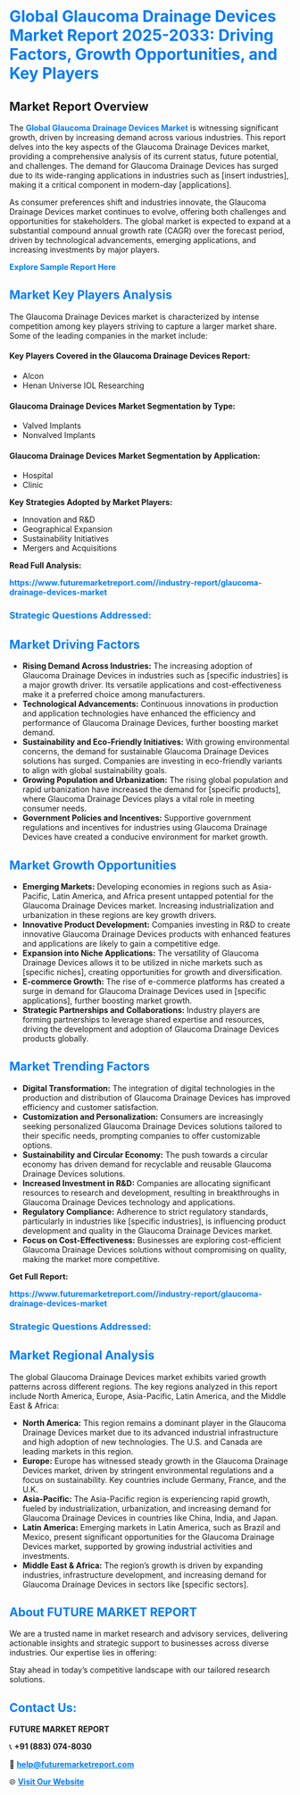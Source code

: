 <h1 style="color: #007BFF;">Global Glaucoma Drainage Devices Market Report 2025-2033: Driving Factors, Growth Opportunities, and Key Players</h1>

<section id="overview">
<h2>Market Report Overview</h2>
<p>The <a href="https://www.futuremarketreport.com//industry-report/glaucoma-drainage-devices-market" style="color: #007BFF; text-decoration: none;"><strong>Global Glaucoma Drainage Devices Market</strong></a> is witnessing significant growth, driven by increasing demand across various industries. This report delves into the key aspects of the Glaucoma Drainage Devices market, providing a comprehensive analysis of its current status, future potential, and challenges. The demand for Glaucoma Drainage Devices has surged due to its wide-ranging applications in industries such as [insert industries], making it a critical component in modern-day [applications].</p>
<p>As consumer preferences shift and industries innovate, the Glaucoma Drainage Devices market continues to evolve, offering both challenges and opportunities for stakeholders. The global market is expected to expand at a substantial compound annual growth rate (CAGR) over the forecast period, driven by technological advancements, emerging applications, and increasing investments by major players.</p>
</section>

<section id="overview">
<p><a href="https://www.futuremarketreport.com//request-sample/reportId=55648" style="color: #007BFF; text-decoration: none;"><strong>Explore Sample Report Here</strong></a></p>
</section>

<section id="key-players">
<h2 style="color: #007BFF;">Market Key Players Analysis</h2>
<p>The Glaucoma Drainage Devices market is characterized by intense competition among key players striving to capture a larger market share. Some of the leading companies in the market include:</p>
<h4>Key Players Covered in the Glaucoma Drainage Devices Report:</h4>
<ul><li>Alcon</li><li>Henan Universe IOL Researching</li></ul>
<h4>Glaucoma Drainage Devices Market Segmentation by Type:</h4>
<ul><li>Valved Implants</li><li>Nonvalved Implants</li></ul>

<h4>Glaucoma Drainage Devices Market Segmentation by Application:</h4>
<ul><li>Hospital</li><li>Clinic</li></ul>
<p><strong>Key Strategies Adopted by Market Players:</strong></p>
<ul>
<li>Innovation and R&D</li>
<li>Geographical Expansion</li>
<li>Sustainability Initiatives</li>
<li>Mergers and Acquisitions</li>
</ul>
</section>

<section>
<p><strong>Read Full Analysis: </strong></p><a href="https://www.futuremarketreport.com//industry-report/glaucoma-drainage-devices-market" style="color: #007BFF; text-decoration: none;"><strong>https://www.futuremarketreport.com//industry-report/glaucoma-drainage-devices-market</strong></a>
<h3 style="color: #007BFF;">Strategic Questions Addressed:</h3>
</section>

<section id="driving-factors">
<h2 style="color: #007BFF;">Market Driving Factors</h2>
<ul>
<li><strong>Rising Demand Across Industries:</strong> The increasing adoption of Glaucoma Drainage Devices in industries such as [specific industries] is a major growth driver. Its versatile applications and cost-effectiveness make it a preferred choice among manufacturers.</li>
<li><strong>Technological Advancements:</strong> Continuous innovations in production and application technologies have enhanced the efficiency and performance of Glaucoma Drainage Devices, further boosting market demand.</li>
<li><strong>Sustainability and Eco-Friendly Initiatives:</strong> With growing environmental concerns, the demand for sustainable Glaucoma Drainage Devices solutions has surged. Companies are investing in eco-friendly variants to align with global sustainability goals.</li>
<li><strong>Growing Population and Urbanization:</strong> The rising global population and rapid urbanization have increased the demand for [specific products], where Glaucoma Drainage Devices plays a vital role in meeting consumer needs.</li>
<li><strong>Government Policies and Incentives:</strong> Supportive government regulations and incentives for industries using Glaucoma Drainage Devices have created a conducive environment for market growth.</li>
</ul>
</section>

<section id="growth-opportunities">
<h2 style="color: #007BFF;">Market Growth Opportunities</h2>
<ul>
<li><strong>Emerging Markets:</strong> Developing economies in regions such as Asia-Pacific, Latin America, and Africa present untapped potential for the Glaucoma Drainage Devices market. Increasing industrialization and urbanization in these regions are key growth drivers.</li>
<li><strong>Innovative Product Development:</strong> Companies investing in R&D to create innovative Glaucoma Drainage Devices products with enhanced features and applications are likely to gain a competitive edge.</li>
<li><strong>Expansion into Niche Applications:</strong> The versatility of Glaucoma Drainage Devices allows it to be utilized in niche markets such as [specific niches], creating opportunities for growth and diversification.</li>
<li><strong>E-commerce Growth:</strong> The rise of e-commerce platforms has created a surge in demand for Glaucoma Drainage Devices used in [specific applications], further boosting market growth.</li>
<li><strong>Strategic Partnerships and Collaborations:</strong> Industry players are forming partnerships to leverage shared expertise and resources, driving the development and adoption of Glaucoma Drainage Devices products globally.</li>
</ul>
</section>

<section id="trending-factors">
<h2 style="color: #007BFF;">Market Trending Factors</h2>
<ul>
<li><strong>Digital Transformation:</strong> The integration of digital technologies in the production and distribution of Glaucoma Drainage Devices has improved efficiency and customer satisfaction.</li>
<li><strong>Customization and Personalization:</strong> Consumers are increasingly seeking personalized Glaucoma Drainage Devices solutions tailored to their specific needs, prompting companies to offer customizable options.</li>
<li><strong>Sustainability and Circular Economy:</strong> The push towards a circular economy has driven demand for recyclable and reusable Glaucoma Drainage Devices solutions.</li>
<li><strong>Increased Investment in R&D:</strong> Companies are allocating significant resources to research and development, resulting in breakthroughs in Glaucoma Drainage Devices technology and applications.</li>
<li><strong>Regulatory Compliance:</strong> Adherence to strict regulatory standards, particularly in industries like [specific industries], is influencing product development and quality in the Glaucoma Drainage Devices market.</li>
<li><strong>Focus on Cost-Effectiveness:</strong> Businesses are exploring cost-efficient Glaucoma Drainage Devices solutions without compromising on quality, making the market more competitive.</li>
</ul>
</section>

<section>
<p><strong>Get Full Report: </strong></p><a href="https://www.futuremarketreport.com//industry-report/glaucoma-drainage-devices-market" style="color: #007BFF; text-decoration: none;"><strong>https://www.futuremarketreport.com//industry-report/glaucoma-drainage-devices-market</strong></a>
<h3 style="color: #007BFF;">Strategic Questions Addressed:</h3>
</section>


<section id="regional-analysis">
<h2 style="color: #007BFF;">Market Regional Analysis</h2>
<p>The global Glaucoma Drainage Devices market exhibits varied growth patterns across different regions. The key regions analyzed in this report include North America, Europe, Asia-Pacific, Latin America, and the Middle East & Africa:</p>
<ul>
<li><strong>North America:</strong> This region remains a dominant player in the Glaucoma Drainage Devices market due to its advanced industrial infrastructure and high adoption of new technologies. The U.S. and Canada are leading markets in this region.</li>
<li><strong>Europe:</strong> Europe has witnessed steady growth in the Glaucoma Drainage Devices market, driven by stringent environmental regulations and a focus on sustainability. Key countries include Germany, France, and the U.K.</li>
<li><strong>Asia-Pacific:</strong> The Asia-Pacific region is experiencing rapid growth, fueled by industrialization, urbanization, and increasing demand for Glaucoma Drainage Devices in countries like China, India, and Japan.</li>
<li><strong>Latin America:</strong> Emerging markets in Latin America, such as Brazil and Mexico, present significant opportunities for the Glaucoma Drainage Devices market, supported by growing industrial activities and investments.</li>
<li><strong>Middle East & Africa:</strong> The region’s growth is driven by expanding industries, infrastructure development, and increasing demand for Glaucoma Drainage Devices in sectors like [specific sectors].</li>
</ul>
</section>

<footer>
<h2 style="color: #007BFF;">About FUTURE MARKET REPORT</h2>
<p>We are a trusted name in market research and advisory services, delivering actionable insights and strategic support to businesses across diverse industries. Our expertise lies in offering:</p>

<p>Stay ahead in today’s competitive landscape with our tailored research solutions.</p>

<h2 style="color: #007BFF;">Contact Us:</h2>
<p><strong>FUTURE MARKET REPORT</strong></p>
<p>📞 <strong>+91 (883) 074-8030</strong></p>
<p>📧 <strong><a href="mailto:help@futuremarketreport.com" style="color: #007BFF;">help@futuremarketreport.com</a></strong></p>
<p>🌐 <strong><a href="https://www.futuremarketreport.com/" style="color: #007BFF;">Visit Our Website</a></strong></p>
</footer>